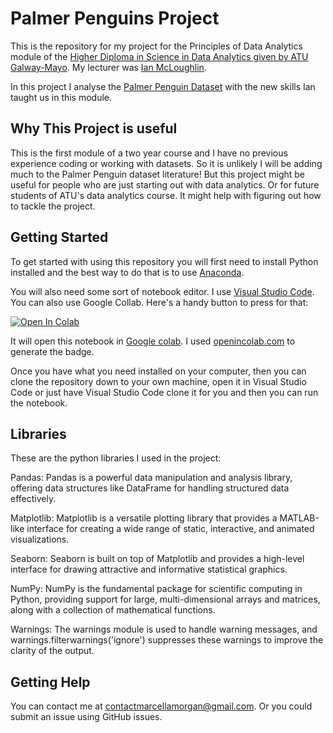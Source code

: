 # Palmer Penguins Project

This is the repository for my project for the Principles of Data Analytics module of the [Higher Diploma in Science in Data Analytics given by ATU Galway-Mayo](https://www.gmit.ie/higher-diploma-in-science-in-computing-in-data-analytics). My lecturer was [Ian McLoughlin](https://github.com/ianmcloughlin).

In this project I analyse the [Palmer Penguin Dataset](https://allisonhorst.github.io/palmerpenguins/index.html) with the new skills Ian taught us in this module. 

## Why This Project is useful

This is the first module of a two year course and I have no previous experience coding or working with datasets. So it is unlikely I will be adding much to the Palmer Penguin dataset literature! But this project might be useful for people who are just starting out with data analytics. Or for future students of ATU's data analytics course. It might help with figuring out how to tackle the project.

## Getting Started

To get started with using this repository you will first need to install Python installed and the best way to do that is to use [Anaconda](https://www.anaconda.com/download).

You will also need some sort of notebook editor. I use [Visual Studio Code](https://code.visualstudio.com/). You can also use Google Collab. Here's a handy button to press for that:

<a target="_blank" href="https://colab.research.google.com/github/morgam7/poda-mywork/blob/main/penguins.ipynb">
  <img src="https://colab.research.google.com/assets/colab-badge.svg" alt="Open In Colab"/>
</a>

It will open this notebook in [Google colab](https://colab.research.google.com/). I used [openincolab.com](https://openincolab.com/) to generate the badge.

Once you have what you need installed on your computer, then you can clone the repository down to your own machine, open it in Visual Studio Code or just have Visual Studio Code clone it for you and then you can run the notebook.

## Libraries

These are the python libraries I used in the project:

Pandas: Pandas is a powerful data manipulation and analysis library, offering data structures like DataFrame for handling structured data effectively.

Matplotlib: Matplotlib is a versatile plotting library that provides a MATLAB-like interface for creating a wide range of static, interactive, and animated visualizations.

Seaborn: Seaborn is built on top of Matplotlib and provides a high-level interface for drawing attractive and informative statistical graphics.

NumPy: NumPy is the fundamental package for scientific computing in Python, providing support for large, multi-dimensional arrays and matrices, along with a collection of mathematical functions.

Warnings: The warnings module is used to handle warning messages, and warnings.filterwarnings('ignore') suppresses these warnings to improve the clarity of the output.

## Getting Help
You can contact me at contactmarcellamorgan@gmail.com.
Or you could submit an issue using GitHub issues.


